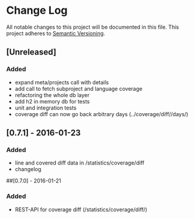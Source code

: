 # Change Log
All notable changes to this project will be documented in this file.
This project adheres to [Semantic Versioning](http://semver.org/).

## [Unreleased]

### Added
- expand meta/projects call with details
- add call to fetch subproject and language coverage
- refactoring the whole db layer
- add h2 in memory db for tests
- unit and integration tests
- coverage diff can now go back arbitrary days (../coverage/diff/<project-name>/days/<day-to-go-back>)

## [0.7.1] - 2016-01-23
### Added
- line and covered diff data in /statistics/coverage/diff
- changelog

##[0.7.0] - 2016-01-21
### Added
- REST-API for coverage diff (/statistics/coverage/diff/<project-name>)
